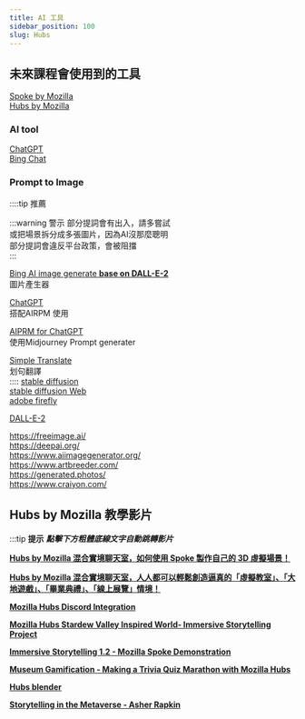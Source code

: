 ```yaml
---
title: AI 工具
sidebar_position: 100
slug: Hubs
---
```

## 未來課程會使用到的工具
[Spoke by Mozilla](https://hubs.mozilla.com/spoke/)  
[Hubs by Mozilla ](https://hubs.mozilla.com)  
### AI tool  
[ChatGPT](https://AI.com)  
[Bing Chat](https://bing.com)  
  
### Prompt to Image
::::tip 推薦

:::warning 警示
部分提詞會有出入，請多嘗試  
或把場景拆分成多張圖片，因為AI沒那麼聰明  
部分提詞會違反平台政策，會被阻擋  
:::

[Bing AI image generate **base on DALL-E-2**](https://www.bing.com/create)  
圖片產生器  
  
[ChatGPT](https://AI.com)  
搭配AIRPM 使用  
  
[AIPRM for ChatGPT](https://chrome.google.com/webstore/detail/aiprm-for-chatgpt/ojnbohmppadfgpejeebfnmnknjdlckgj)  
使用Midjourney Prompt generater  
  
[Simple Translate](https://chrome.google.com/webstore/detail/simple-translate/ibplnjkanclpjokhdolnendpplpjiace)  
划句翻譯  
::::
[stable diffusion](https://stability.ai/)  
[stable diffusion Web](https://stablediffusionweb.com/)  
[adobe firefly](https://firefly.adobe.com/generate/images)  

[DALL-E-2](https://openai.com/product/dall-e-2)  

https://freeimage.ai/  
https://deepai.org/  
https://www.aiimagegenerator.org/  
https://www.artbreeder.com/  
https://generated.photos/  
https://www.craiyon.com/



## Hubs by Mozilla 教學影片
:::tip **提示**
***點擊下方粗體底線文字自動跳轉影片***

[**Hubs by Mozilla 混合實境聊天室，如何使用 Spoke 製作自己的 3D 虛擬場景！**](https://www.youtube.com/watch?v=KDDF29sv78M)

[**Hubs by Mozilla 混合實境聊天室，人人都可以輕鬆創造逼真的「虛擬教室」、「大地遊戲」、「畢業典禮」、「線上展覽」情境！**](https://www.youtube.com/watch?v=0H1Q4PgfgbM)

[**Mozilla Hubs Discord Integration**](https://www.youtube.com/watch?v=fm1edbekI1s)

[**Mozilla Hubs Stardew Valley Inspired World- Immersive Storytelling Project**](https://www.youtube.com/watch?v=Eua1LQ1JFRc)

[**Immersive Storytelling 1.2 - Mozilla Spoke Demonstration**](https://www.youtube.com/watch?v=qCexux9qhhc)

[**Museum Gamification - Making a Trivia Quiz Marathon with Mozilla Hubs**](https://www.youtube.com/watch?v=onsTudtPFcs)

[**Hubs blender**](https://www.youtube.com/watch?v=ldHwbnMMKVY&list=PLCxaiaRxTL6_qzOp19PIPxVU6Kd8_W5gi)

[**Storytelling in the Metaverse - Asher Rapkin**](https://www.youtube.com/watch?v=jOYTHiKu_g0 )

